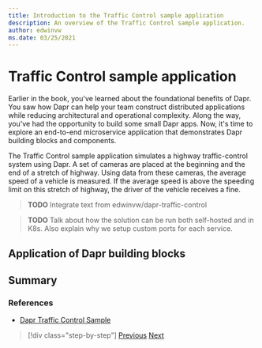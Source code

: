 ```yaml
---
title: Introduction to the Traffic Control sample application
description: An overview of the Traffic Control sample application.
author: edwinvw
ms.date: 03/25/2021
---
```


# Traffic Control sample application

Earlier in the book, you've learned about the foundational benefits of Dapr. You saw how Dapr can help your team construct distributed applications while reducing architectural and operational complexity. Along the way, you've had the opportunity to build some small Dapr apps. Now, it's time to explore an end-to-end microservice application that demonstrates Dapr building blocks and components.

The Traffic Control sample application simulates a highway traffic-control system using Dapr. A set of cameras are placed at the beginning and the end of a stretch of highway. Using data from these cameras, the average speed of a vehicle is measured. If the average speed is above the speeding limit on this stretch of highway, the driver of the vehicle receives a fine.

> **TODO** Integrate text from edwinvw/dapr-traffic-control

> **TODO** Talk about how the solution can be run both self-hosted and in K8s. Also explain why we setup custom ports for each service.

## Application of Dapr building blocks

## Summary

### References

- [Dapr Traffic Control Sample](https://github.com/EdwinVW/dapr-traffic-control)

> [!div class="step-by-step"]
> [Previous](getting-started.md)
> [Next](state-management.md)
